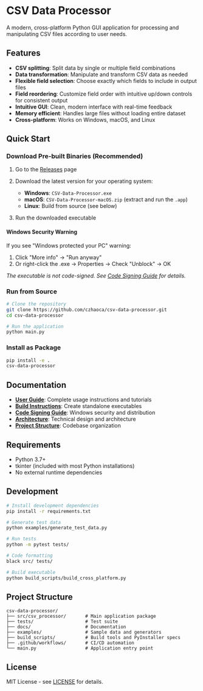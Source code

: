 # CSV Data Processor

A modern, cross-platform Python GUI application for processing and manipulating CSV files according to user needs.

## Features

- **CSV splitting**: Split data by single or multiple field combinations
- **Data transformation**: Manipulate and transform CSV data as needed
- **Flexible field selection**: Choose exactly which fields to include in output files
- **Field reordering**: Customize field order with intuitive up/down controls for consistent output
- **Intuitive GUI**: Clean, modern interface with real-time feedback
- **Memory efficient**: Handles large files without loading entire dataset
- **Cross-platform**: Works on Windows, macOS, and Linux

## Quick Start

### Download Pre-built Binaries (Recommended)

1. Go to the [Releases](https://github.com/czhaoca/csv-data-processor/releases) page
2. Download the latest version for your operating system:
   - **Windows**: `CSV-Data-Processor.exe`
   - **macOS**: `CSV-Data-Processor-macOS.zip` (extract and run the `.app`)
   - **Linux**: Build from source (see below)

3. Run the downloaded executable

#### Windows Security Warning

If you see "Windows protected your PC" warning:
1. Click "More info" → "Run anyway"
2. Or right-click the .exe → Properties → Check "Unblock" → OK

*The executable is not code-signed. See [Code Signing Guide](docs/CODE_SIGNING.md) for details.*

### Run from Source

```bash
# Clone the repository
git clone https://github.com/czhaoca/csv-data-processor.git
cd csv-data-processor

# Run the application
python main.py
```

### Install as Package

```bash
pip install -e .
csv-data-processor
```

## Documentation

- **[User Guide](docs/USER_GUIDE.md)**: Complete usage instructions and tutorials
- **[Build Instructions](docs/BUILD_INSTRUCTIONS.md)**: Create standalone executables
- **[Code Signing Guide](docs/CODE_SIGNING.md)**: Windows security and distribution
- **[Architecture](docs/ARCHITECTURE.md)**: Technical design and architecture
- **[Project Structure](docs/PROJECT_STRUCTURE.md)**: Codebase organization

## Requirements

- Python 3.7+
- tkinter (included with most Python installations)
- No external runtime dependencies

## Development

```bash
# Install development dependencies
pip install -r requirements.txt

# Generate test data
python examples/generate_test_data.py

# Run tests
python -m pytest tests/

# Code formatting
black src/ tests/

# Build executable
python build_scripts/build_cross_platform.py
```

## Project Structure

```
csv-data-processor/
├── src/csv_processor/       # Main application package
├── tests/                   # Test suite
├── docs/                    # Documentation
├── examples/                # Sample data and generators
├── build_scripts/           # Build tools and PyInstaller specs
├── .github/workflows/       # CI/CD automation
└── main.py                  # Application entry point
```

## License

MIT License - see [LICENSE](LICENSE) for details.